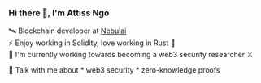 ### Hi there 👋, I'm Attiss Ngo

🛰 Blockchain developer at [Nebulai](https://nebulai.com/)   
⚡️ Enjoy working in Solidity, love working in Rust 🦀   
🌱 I'm currently working towards becoming a web3 security researcher ⚔️  
<p></p>
💬 Talk with me about
* web3 security
* zero-knowledge proofs
 
<!--
**AttissNgo/AttissNgo** is a ✨ _special_ ✨ repository because its `README.md` (this file) appears on your GitHub profile.

Here are some ideas to get you started:

- 🔭 I’m currently working on ...
- 🌱 I’m currently learning ...
- 👯 I’m looking to collaborate on ...
- 🤔 I’m looking for help with ...
- 💬 Ask me about ...
- 📫 How to reach me: ...
- 😄 Pronouns: ...
- ⚡ Fun fact: ...
-->
